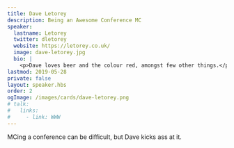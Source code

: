 ```yaml
---
title: Dave Letorey
description: Being an Awesome Conference MC
speaker:
  lastname: Letorey
  twitter: dletorey
  website: https://letorey.co.uk/
  image: dave-letorey.jpg
  bio: |
    <p>Dave loves beer and the colour red, amongst few other things.</p>
lastmod: 2019-05-28
private: false
layout: speaker.hbs
order: 2
ogImage: /images/cards/dave-letorey.png
# talk:
#   links:
#     - link: WWW
---
```


MCing a conference can be difficult, but Dave kicks ass at it.
